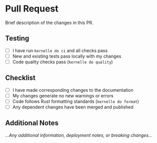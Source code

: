 # Pull Request

Brief description of the changes in this PR.

## Testing
- [ ] I have run `kernelle do ci` and all checks pass
- [ ] New and existing tests pass locally with my changes
- [ ] Code quality checks pass (`kernelle do quality`)

## Checklist
- [ ] I have made corresponding changes to the documentation
- [ ] My changes generate no new warnings or errors
- [ ] Code follows Rust formatting standards (`kernelle do format`)
- [ ] Any dependent changes have been merged and published

## Additional Notes
*...Any additional information, deployment notes, or breaking changes...*